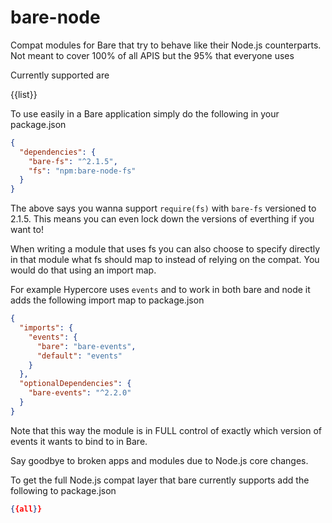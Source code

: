 # bare-node

Compat modules for Bare that try to behave like their Node.js counterparts.
Not meant to cover 100% of all APIS but the 95% that everyone uses

Currently supported are

{{list}}

To use easily in a Bare application simply do the following in your package.json

```json
{
  "dependencies": {
    "bare-fs": "^2.1.5",
    "fs": "npm:bare-node-fs"
  }
}
```

The above says you wanna support `require(fs)` with `bare-fs` versioned to 2.1.5.
This means you can even lock down the versions of everthing if you want to!

When writing a module that uses fs you can also choose to specify directly in that
module what fs should map to instead of relying on the compat. You would do that using an import map.

For example Hypercore uses `events` and to work in both bare and node it adds the following import map
to package.json

```json
{
  "imports": {
    "events": {
      "bare": "bare-events",
      "default": "events"
    }
  },
  "optionalDependencies": {
    "bare-events": "^2.2.0"
  }
}
```

Note that this way the module is in FULL control of exactly which version of events it wants to bind to
in Bare.

Say goodbye to broken apps and modules due to Node.js core changes.

To get the full Node.js compat layer that bare currently supports add the following to package.json

```json
{{all}}
```
